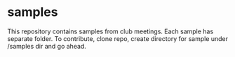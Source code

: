 # samples

This repository contains samples from club meetings.
Each sample has separate folder.
To contribute, clone repo, create directory for sample under /samples dir and go ahead.
